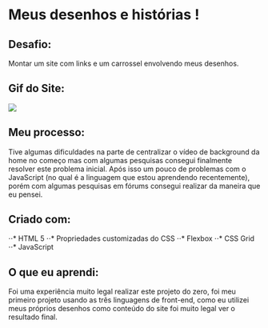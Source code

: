 #  Meus desenhos e histórias !

## Desafio:

Montar um site com links e um carrossel envolvendo meus desenhos.

## Gif do Site:

![](https://github.com/samuraijm/myDrawingSite/blob/main/myDrawingSite.gif)

## Meu processo:

Tive algumas dificuldades na parte de centralizar o vídeo de background da home no começo mas com algumas pesquisas consegui finalmente resolver este problema inicial.
Após isso um pouco de problemas com o JavaScript (no qual é a linguagem que estou aprendendo recentemente), porém com algumas pesquisas em fórums consegui realizar da maneira que eu pensei.

## Criado com:

⋅⋅* HTML 5
⋅⋅* Propriedades customizadas do CSS
⋅⋅* Flexbox
⋅⋅* CSS Grid
⋅⋅* JavaScript

## O que eu aprendi:

Foi uma experiência muito legal realizar este projeto do zero, foi meu primeiro projeto usando as três linguagens de front-end, como eu utilizei meus próprios desenhos como conteúdo do site foi muito legal ver o resultado final.



